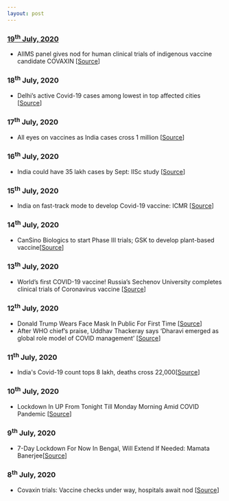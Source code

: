 ```yaml
---
layout: post
---
```

### [19<sup>th</sup> July, 2020](#updates)
- AIIMS panel gives nod for human clinical trials of indigenous vaccine candidate COVAXIN [[Source](https://www.firstpost.com/health/coronavirus-highlights-covid-19-cases-deaths-india-corona-vaccine-statewise-tally-delhi-mumbai-maharashtra-lockdown-latest-news-8612071.html)]

### 18<sup>th</sup> July, 2020
- Delhi’s active Covid-19 cases among lowest in top affected cities [[Source](https://www.hindustantimes.com/india-news/delhi-s-active-covid-19-cases-among-lowest-in-top-affected-cities-covid-19-city-tally/story-iVPsyrKCHCP6dBAwhgyfJO.html)]

### 17<sup>th</sup> July, 2020
- All eyes on vaccines as India cases cross 1 million [[Source](https://www.livemint.com/news/india/covid-19-update-all-eyes-on-vaccines-as-india-cases-cross-1-million-11594943072757.html)]
### 16<sup>th</sup> July, 2020
- India could have 35 lakh cases by Sept: IISc study [[Source](https://timesofindia.indiatimes.com/india/india-could-have-35-lakh-cases-by-sept-iisc-study/articleshow/76989636.cms)]

### 15<sup>th</sup> July, 2020
- India on fast-track mode to develop Covid-19 vaccine: ICMR [[Source](https://www.livemint.com/news/india/india-on-fast-track-mode-to-develop-covid-19-vaccine-icmr-11594732551272.html)]

### 14<sup>th</sup> July, 2020
- CanSino Biologics to start Phase III trials; GSK to develop plant-based vaccine[[Source](https://indianexpress.com/article/coronavirus/coronavirus-covid-19-vaccines-latest-news-russia-cansino-biologics-covaxin-gsk-6503814/)]

### 13<sup>th</sup> July, 2020
- World’s first COVID-19 vaccine! Russia’s Sechenov University completes clinical trials of Coronavirus vaccine [[Source](https://www.financialexpress.com/lifestyle/health/worlds-first-covid-19-vaccine-russias-sechenov-university-completes-clinical-trials-of-coronavirus-vaccine/2021433/)]

### 12<sup>th</sup> July, 2020
- Donald Trump Wears Face Mask In Public For First Time [[Source](https://www.ndtv.com/world-news/coronavirus-us-president-donald-trump-wears-facemask-in-public-for-first-time-2261249)]
- After WHO chief’s praise, Uddhav Thackeray says ‘Dharavi emerged as global role model of COVID management’ [[Source](https://www.timesnownews.com/india/article/after-who-chief-s-praise-uddhav-thackeray-says-dharavi-emerged-as-global-role-model-of-covid-management/619972)]

### 11<sup>th</sup> July, 2020
- India's Covid-19 count tops 8 lakh, deaths cross 22,000[[Source](https://timesofindia.indiatimes.com/india/indias-covid-19-count-tops-8-lakh-deaths-cross-22000/articleshow/76902334.cms)]

### 10<sup>th</sup> July, 2020
- Lockdown In UP From Tonight Till Monday Morning Amid COVID Pandemic [[Source](https://www.ndtv.com/india-news/lockdown-in-up-from-friday-night-till-monday-morning-amid-covid-pandemic-2260108)]

### 9<sup>th</sup> July, 2020
- 7-Day Lockdown For Now In Bengal, Will Extend If Needed: Mamata Banerjee[[Source](https://www.ndtv.com/india-news/7-day-lockdown-for-now-in-bengal-will-extend-if-needed-mamata-banerjee-2259312)]

### 8<sup>th</sup> July, 2020
- Covaxin trials: Vaccine checks under way, hospitals await nod [[Source](https://indianexpress.com/article/india/covaxin-trials-vaccine-checks-under-way-hospitals-await-nod-6495182/)]
